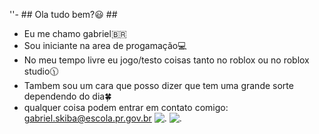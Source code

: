 ''- ## Ola tudo bem?😃 ##
- Eu me chamo gabriel🇧🇷
- Sou iniciante na area de progamação💻
- No meu tempo livre eu jogo/testo coisas tanto no roblox ou no roblox studio🕦
- Tambem sou um cara que posso dizer que tem uma grande sorte dependendo do dia🍀
- qualquer coisa podem entrar em contato comigo: gabriel.skiba@escola.pr.gov.br 
![.](9https://tenor.com/utnbWY5zFkC.gif)
![.](https://media.tenor.com/w_CgW9FSEgMAAAA1/forsaken-roblox-forsaken.webp)
